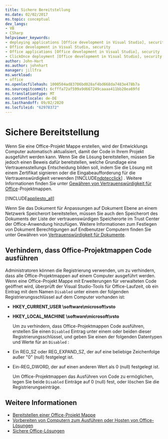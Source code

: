 ```yaml
---
title: Sichere Bereitstellung
ms.date: 02/02/2017
ms.topic: conceptual
dev_langs:
- VB
- CSharp
helpviewer_keywords:
- deploying applications [Office development in Visual Studio], security
- Office development in Visual Studio, security
- Office applications [Office development in Visual Studio], security
- ClickOnce deployment [Office development in Visual Studio], security
author: John-Hart
ms.author: johnhart
manager: jillfra
ms.workload:
- office
ms.openlocfilehash: 1000504ad83706bd028af4bd668da7483e478b7a
ms.sourcegitcommit: 6cfffa72af599a9d667249caaaa411bb28ea69fd
ms.translationtype: MT
ms.contentlocale: de-DE
ms.lasthandoff: 09/02/2020
ms.locfileid: "62978372"
---
```

# <a name="secure-deployment"></a>Sichere Bereitstellung
  Wenn Sie eine Office-Projekt Mappe erstellen, wird der Entwicklungs Computer automatisch aktualisiert, damit der Code in Ihrem Projekt ausgeführt werden kann. Wenn Sie die Lösung bereitstellen, müssen Sie jedoch einen Beweis dafür bereitstellen, welche Grundlage eine Vertrauensstellungs Entscheidung bilden soll, indem Sie die Lösung mit einem Zertifikat signieren oder die Eingabeaufforderung für die Vertrauenswürdigkeit verwenden [!INCLUDE[ndptecclick](../vsto/includes/ndptecclick-md.md)] . Weitere Informationen finden Sie unter [Gewähren von Vertrauenswürdigkeit für Office](../vsto/granting-trust-to-office-solutions.md)-Projektmappen.

 [!INCLUDE[appliesto_all](../vsto/includes/appliesto-all-md.md)]

 Wenn Sie das Dokument für Anpassungen auf Dokument Ebene an einem Netzwerk Speicherort bereitstellen, müssen Sie auch den Speicherort des Dokuments der Liste der vertrauenswürdigen Speicherorte im Trust Center der Office-Anwendung hinzufügen. Weitere Informationen zum Festlegen von Dokument Berechtigungen auf Endbenutzer Computern finden Sie unter Gewähren von [Vertrauenswürdigkeit für Dokumente](../vsto/granting-trust-to-documents.md).

## <a name="prevent-office-solutions-from-running-code"></a>Verhindern, dass Office-Projektmappen Code ausführen
 Administratoren können die Registrierung verwenden, um zu verhindern, dass alle Office-Projektmappen auf einem Computer ausgeführt werden. Wenn eine Office-Projekt Mappe mit Erweiterungen für verwalteten Code geöffnet wird, überprüft der Visual Studio-Tools für Office-Laufzeit, ob ein Eintrag mit dem Namen `Disabled` unter einem der folgenden Registrierungsschlüssel auf dem Computer vorhanden ist:

- **HKEY_CURRENT_USER \software\microsoft\vsto**

- **HKEY_LOCAL_MACHINE \software\microsoft\vsto**

  Um zu verhindern, dass Office-Projektmappen Code ausführen, erstellen Sie einen `Disabled` Eintrag unter einem oder beiden dieser Registrierungsschlüssel, und geben Sie einen der folgenden Datentypen und Werte für an `Disabled` :

- Ein REG_SZ oder REG_EXPAND_SZ, der auf eine beliebige Zeichenfolge außer "0" (null) festgelegt ist.

- Ein-REG_DWORD, der auf einen anderen Wert als 0 (null) festgelegt ist.

  Um Office-Projektmappen das Ausführen von Code zu ermöglichen, legen Sie beide `Disabled` Einträge auf 0 (null) fest, oder löschen Sie die Registrierungseinträge.

## <a name="see-also"></a>Weitere Informationen
- [Bereitstellen einer Office-Projekt Mappe](../vsto/deploying-an-office-solution.md)
- [Vorbereiten von Computern zum Ausführen oder Hosten von Office-Lösungen](https://msdn.microsoft.com/be1b173f-7261-4d74-aa4e-94ccd43db8d8)
- [Sichere Office-Lösungen](../vsto/securing-office-solutions.md)

